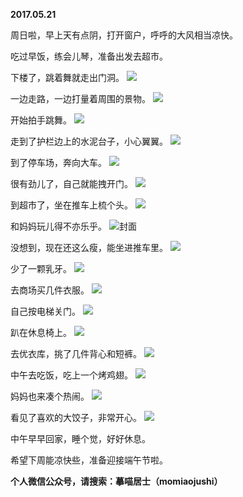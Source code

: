 
          
**2017.05.21**

周日啦，早上天有点阴，打开窗户，呼呼的大风相当凉快。

吃过早饭，练会儿琴，准备出发去超市。

下楼了，跳着舞就走出门洞。
![](https://mmbiz.qlogo.cn/mmbiz_jpg/uDI3FLln00Z1gJfm0yBMmPthPYHROCEmgFuYbY5fkVI17y8s9Ge7xwjgqrkvScGf6Ze4N8gQtukadWpWsqx8OA/0?wx_fmt=jpeg)


一边走路，一边打量着周围的景物。
![](https://mmbiz.qlogo.cn/mmbiz_jpg/uDI3FLln00Z1gJfm0yBMmPthPYHROCEmibvkzjTzGdx0FbBujcm715E7lbE5z0PiceibBk451NTpr3RcQZp8AiaNbw/0?wx_fmt=jpeg)


开始拍手跳舞。
![](https://mmbiz.qlogo.cn/mmbiz_jpg/uDI3FLln00Z1gJfm0yBMmPthPYHROCEmEFZfWkiarewNibD63CJCUR8rNnsnA7d3LjKx1Jh48fEPribLSgMIsVs2w/0?wx_fmt=jpeg)


走到了护栏边上的水泥台子，小心翼翼。
![](https://mmbiz.qlogo.cn/mmbiz_jpg/uDI3FLln00Z1gJfm0yBMmPthPYHROCEmeAzSTVzaIliamz9Yh4GceP2FxkfxVRDYuP5dkzib9eCllqXibPyo782iaA/0?wx_fmt=jpeg)


到了停车场，奔向大车。
![](https://mmbiz.qlogo.cn/mmbiz_jpg/uDI3FLln00Z1gJfm0yBMmPthPYHROCEm3F4HFNT0d9xyMtjeCr4vjPukB7iavF7qMeUKtVJKNJEFlqzEwOleicCA/0?wx_fmt=jpeg)


很有劲儿了，自己就能拽开门。
![](https://mmbiz.qlogo.cn/mmbiz_jpg/uDI3FLln00Z1gJfm0yBMmPthPYHROCEmjZpbKOq5E1kicibQeGFz6fCcrNXic6bj0Fvz7B4UE2VAibQFicjtOrqOdfg/0?wx_fmt=jpeg)


到超市了，坐在推车上梳个头。
![](https://mmbiz.qlogo.cn/mmbiz_jpg/uDI3FLln00Z1gJfm0yBMmPthPYHROCEmxEOV1s7Rt99kJLMpOCtR7nJWUgq5WLZYNAesKmZjBA4aD4rY0IOoUw/0?wx_fmt=jpeg)


和妈妈玩儿得不亦乐乎。
![](https://mmbiz.qlogo.cn/mmbiz_jpg/uDI3FLln00Z1gJfm0yBMmPthPYHROCEmJoWo21rRZZ4g7tPaWBpwJhI8QRAw491HYM5E2BDHiaSCHoKSuvYEgJw/0?wx_fmt=jpeg)封面


没想到，现在还这么瘦，能坐进推车里。
![](https://mmbiz.qlogo.cn/mmbiz_jpg/uDI3FLln00Z1gJfm0yBMmPthPYHROCEmgRBr4nG3c2qDlW6tibo9AA08eIde3gGqatF6jF7A8BKq1bm6GQvJlDQ/0?wx_fmt=jpeg)


少了一颗乳牙。
![](https://mmbiz.qlogo.cn/mmbiz_jpg/uDI3FLln00Z1gJfm0yBMmPthPYHROCEmdsy06L3k1L9d31FceZzpSCTgiauicxwbwMLr79xnibsC8Xic2xWnjUEpVQ/0?wx_fmt=jpeg)


去商场买几件衣服。
![](https://mmbiz.qlogo.cn/mmbiz_jpg/uDI3FLln00Z1gJfm0yBMmPthPYHROCEmB74Uf39lgUquaE9MmJ6Lgy134xHPCKXuTZ4XT4mdIRm8OoSyfWZibyg/0?wx_fmt=jpeg)


自己按电梯关门。
![](https://mmbiz.qlogo.cn/mmbiz_jpg/uDI3FLln00Z1gJfm0yBMmPthPYHROCEmDic1rSNBMWlKqeN6fX1S4Cph3brVwbxziaFmGuO3FiapVNgfEHqHficfDw/0?wx_fmt=jpeg)


趴在休息椅上。
![](https://mmbiz.qlogo.cn/mmbiz_jpg/uDI3FLln00Z1gJfm0yBMmPthPYHROCEmKqL5j3ickniaqFSic8YO6e7qGLZkBOGHgr9y6cfjkKXoPicPLPKfm2jGBQ/0?wx_fmt=jpeg)


去优衣库，挑了几件背心和短裤。
![](https://mmbiz.qlogo.cn/mmbiz_jpg/uDI3FLln00Z1gJfm0yBMmPthPYHROCEmAUUa9dJFWpHCSAInGmK9byyUQKlUmsoDLu79NAJLqzqVzxosg4mdnQ/0?wx_fmt=jpeg)


中午去吃饭，吃上一个烤鸡翅。
![](https://mmbiz.qlogo.cn/mmbiz_jpg/uDI3FLln00Z1gJfm0yBMmPthPYHROCEmu7e3ria0AYnAvjq6dHGt5icktZdd4JVLOHohL2NGCe41Ux00ss5hAGvw/0?wx_fmt=jpeg)


妈妈也来凑个热闹。
![](https://mmbiz.qlogo.cn/mmbiz_jpg/uDI3FLln00Z1gJfm0yBMmPthPYHROCEmEugRxpeeSld0T6RTE5qdBTUic5P8NzT3nibtmLhXpsaFoN6pXMN2nxgw/0?wx_fmt=jpeg)


看见了喜欢的大饺子，非常开心。
![](https://mmbiz.qlogo.cn/mmbiz_jpg/uDI3FLln00Z1gJfm0yBMmPthPYHROCEmkKggXW78RCbWYrvSjsffkIY3tUCquXDUZ3t1so1mwn5NOE7ib85R5zw/0?wx_fmt=jpeg)


中午早早回家，睡个觉，好好休息。

希望下周能凉快些，准备迎接端午节啦。


**个人微信公众号，请搜索：摹喵居士（momiaojushi）**

        